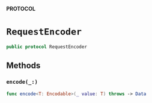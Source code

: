 **PROTOCOL**

# `RequestEncoder`

```swift
public protocol RequestEncoder
```

## Methods
### `encode(_:)`

```swift
func encode<T: Encodable>(_ value: T) throws -> Data
```

